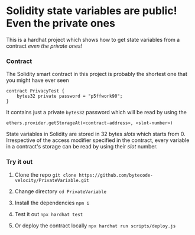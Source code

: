 # Solidity state variables are public! Even the private ones

This is a hardhat project which shows how to get state variables from a contract *even the private ones!*

### Contract
The Solidity smart contract in this project is probably the shortest one that you might have ever seen

```Solidity
contract PrivacyTest {
    bytes32 private password = "p5ffwork90";
}
```
It contains just a private `bytes32` password which will be read by using the
```JS
ethers.provider.getStorageAt(<contract-address>, <slot-number>)
```

State variables in Solidity are stored in 32 bytes *slots* which starts from 0. Irrespective of the access modifier specified in the contract, every variable in a contract's storage can be read by using their *slot* number.

### Try it out
1. Clone the repo
```git clone https://github.com/bytecode-velocity/PrivateVariable.git```

2. Change directory
```cd PrivateVariable```

3. Install the dependencies
```npm i```

4. Test it out
```npx hardhat test```

5. Or deploy the contract locally
```npx hardhat run scripts/deploy.js```
